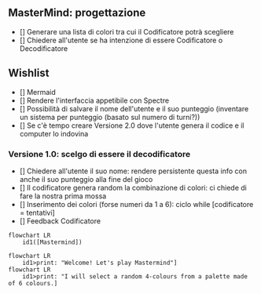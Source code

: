 ## MasterMind: progettazione

-  [] Generare una lista di colori tra cui il Codificatore potrà scegliere
-  [] Chiedere all'utente se ha intenzione di essere Codificatore o Decodificatore

## Wishlist
-  [] Mermaid
-  [] Rendere l'interfaccia appetibile con Spectre
-  [] Possibilità di salvare il nome dell'utente e il suo punteggio (inventare un sistema per punteggio (basato sul numero di turni?))
-  [] Se c'è tempo creare Versione 2.0 dove l'utente genera il codice e il computer lo indovina


### Versione 1.0: scelgo di essere il decodificatore
-  [] Chiedere all'utente il suo nome: rendere persistente questa info con anche il suo punteggio alla fine del gioco
-  [] Il codificatore genera random la combinazione di colori: ci chiede di fare la nostra prima mossa
-  [] Inserimento dei colori (forse numeri da 1 a 6): ciclo while [codificatore = tentativi]
-  [] Feedback Codificatore

```mermaid
flowchart LR
    id1([Mastermind])

flowchart LR
    id1>print: "Welcome! Let's play Mastermind"]
flowchart LR
    id1>print: "I will select a random 4-colours from a palette made of 6 colours.]
```